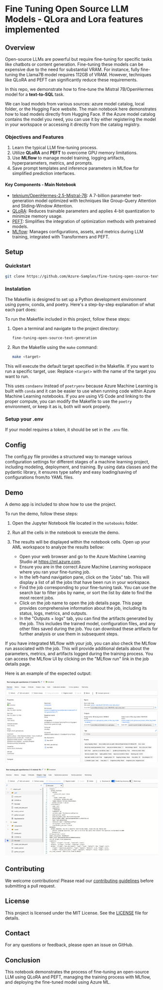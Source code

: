 # Fine Tuning Open Source LLM Models - QLora and Lora features implemented

## Overview
Open-source LLMs are powerful but require fine-tuning for specific tasks like chatbots or content generation. Fine-tuning these models can be expensive due to the need for substantial VRAM. For instance, fully fine-tuning the Llama7B model requires 112GB of VRAM. However, techniques like QLoRA and PEFT can significantly reduce these requirements.

In this repo, we demonstrate how to fine-tune the Mistral 7B/OpenHermes model for a **text-to-SQL** task. 

We can load models from various sources: azure model catalog, local folder, or the Hugging Face website. The main notebook here demonstrates how to load models directly from Hugging Face. If the Azure model catalog contains the model you need, you can use it by either registering the model in your workspace or accessing it directly from the catalog registry.


### Objectives and Features
1. Learn the typical LLM fine-tuning process.
2. Utilize **QLoRA** and **PEFT** to overcome GPU memory limitations.
3. Use **MLflow** to manage model training, logging artifacts, hyperparameters, metrics, and prompts.
4. Save prompt templates and inference parameters in MLflow for simplified prediction interfaces.


#### Key Components - Main Notebook
* [teknium/OpenHermes-2.5-Mistral-7B](https://huggingface.co/teknium/OpenHermes-2.5-Mistral-7B): A 7-billion parameter text-generation model optimized with techniques like Group-Query Attention and Sliding-Window Attention.
* [QLoRA](https://github.com/artidoro/qlora): Reduces trainable parameters and applies 4-bit quantization to minimize memory usage.
* [PEFT](https://huggingface.co/docs/peft/en/index): Simplifies the integration of optimization methods with pretrained models.
* [MLflow](https://mlflow.org/): Manages configurations, assets, and metrics during LLM training, integrated with Transformers and PEFT.

##  Setup

### Quickstart

```bash
git clone https://github.com/Azure-Samples/fine-tuning-open-source-text-generation.git
```

### Instalation 
The Makefile is designed to set up a Python development environment using pyenv, conda, and poetry. Here's a step-by-step explanation of what each part does:

To run the Makefile included in this project, follow these steps:

1. Open a terminal and navigate to the project directory:
    ```sh
    fine-tuning-open-source-text-generation
    ```

2. Run the Makefile using the `make` command:
    ```sh
    make <target>
    ```

This will execute the default target specified in the Makefile. If you want to run a specific target, use:
Replace `<target>` with the name of the target you want to run.

This uses `condaenv` instead of `poetryenv` because Azure Machine Learning is built with `conda` and it can be easier to use when running code within Azure Machine Learning notebooks. If you are using VS Code and linking to the proper compute, you can modify the Makefile to use the `poetry` environment, or keep it as is, both will work properly.


### Setup your .env

If your model requires a token, it should be set in the `.env` file.


## Config

The config.py file provides a structured way to manage various configuration settings for different stages of a machine learning project, including modeling, deployment, and training. By using data classes and the pydantic library, it ensures type safety and easy loading/saving of configurations from/to YAML files.


## Demo

A demo app is included to show how to use the project.

To run the demo, follow these steps:

1. Open the Jupyter Notebook file located in the `notebooks` folder.
2. Run all the cells in the notebook to execute the demo.
3. The results will be displayed within the notebook cells. Open up your AML workspace to analyze the results bellow:


    - Open your web browser and go to the Azure Machine Learning Studio at https://ml.azure.com.
    - Ensure you are in the correct Azure Machine Learning workspace where you ran your fine-tuning job.
    - In the left-hand navigation pane, click on the "Jobs" tab. This will display a list of all the jobs that have been run in your workspace.
    - Find the job corresponding to your fine-tuning task. You can use the search bar to filter jobs by name, or sort the list by date to find the most recent jobs.
    - Click on the job name to open the job details page. This page provides comprehensive information about the job, including its status, logs, metrics, and outputs.
    - In the "Outputs + logs" tab, you can find the artifacts generated by the job. This includes the trained model, configuration files, and any other files saved during the job. You can download these artifacts for further analysis or use them in subsequent steps.

If you have integrated MLflow with your job, you can also check the MLflow run associated with the job. This will provide additional details about the parameters, metrics, and artifacts logged during the training process. You can access the MLflow UI by clicking on the "MLflow run" link in the job details page.


Here is an example of the expected output:

![Demo Result](src/docs/img/job.png)

![Output Files](src/docs/img/output.png)


## Contributing

We welcome contributions! Please read our [contributing guidelines](CONTRIBUTING.md) before submitting a pull request.

## License

This project is licensed under the MIT License. See the [LICENSE](LICENSE) file for details.

## Contact

For any questions or feedback, please open an issue on GitHub.


## Conclusion
This notebook demonstrates the process of fine-tuning an open-source LLM using QLoRA and PEFT, managing the training process with MLflow, and deploying the fine-tuned model using Azure ML.
